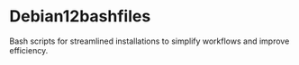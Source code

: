 # Debian12bashfiles
Bash scripts for streamlined installations to simplify workflows and improve efficiency.
